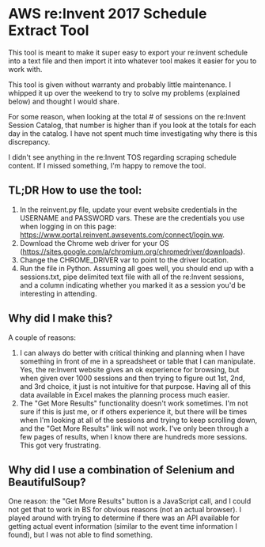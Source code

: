 # AWS re:Invent 2017 Schedule Extract Tool

This tool is meant to make it super easy to export your re:invent schedule into a text file and then import it into whatever tool makes it easier for you to work with.

This tool is given without warranty and probably little maintenance. I whipped it up over the weekend to try to solve my problems (explained below) and thought I would share.

For some reason, when looking at the total # of sessions on the re:Invent Session Catalog, that number is higher than if you look at the totals for each day in the catalog. I have not spent much time investigating why there is this discrepancy.

I didn't see anything in the re:Invent TOS regarding scraping schedule content. If I missed something, I'm happy to remove the tool.

## TL;DR How to use the tool:
1. In the reinvent.py file, update your event website credentials in the USERNAME and PASSWORD vars. These are the credentials you use when logging in on this page: https://www.portal.reinvent.awsevents.com/connect/login.ww. 
2. Download the Chrome web driver for your OS (https://sites.google.com/a/chromium.org/chromedriver/downloads).
3. Change the CHROME_DRIVER var to point to the driver location.
4. Run the file in Python. Assuming all goes well, you should end up with a sessions.txt, pipe delimited text file with all of the re:Invent sessions, and a column indicating whether you marked it as a session you'd be interesting in attending.

## Why did I make this?
A couple of reasons:
1. I can always do better with critical thinking and planning when I have something in front of me in a spreadsheet or table that I can manipulate. Yes, the re:Invent website gives an ok experience for browsing, but when given over 1000 sessions and then trying to figure out 1st, 2nd, and 3rd choice, it just is not intuitive for that purpose. Having all of this data available in Excel makes the planning process much easier.
2. The "Get More Results" functionality doesn't work sometimes. I'm not sure if this is just me, or if others experience it, but there will be times when I'm looking at all of the sessions and trying to keep scrolling down, and the "Get More Results" link will not work. I've only been through a few pages of results, when I know there are hundreds more sessions. This got very frustrating.

## Why did I use a combination of Selenium and BeautifulSoup?
One reason: the "Get More Results" button is a JavaScript call, and I could not get that to work in BS for obvious reasons (not an actual browser). I played around with trying to determine if there was an API available for getting actual event information (similar to the event time information I found), but I was not able to find something.